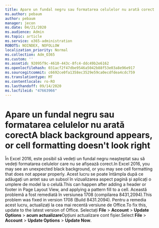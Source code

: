 ```yaml
---
title: Apare un fundal negru sau formatarea celulelor nu arată corect
ms.author: pebaum
author: pebaum
manager: jecon
ms.date: 04/21/2020
ms.audience: Admin
ms.topic: article
ms.service: o365-administration
ROBOTS: NOINDEX, NOFOLLOW
localization_priority: Normal
ms.collection: Adm_O365
ms.custom: ''
ms.assetid: 92095f9c-4610-443c-8fc4-ddc49b2e6162
ms.openlocfilehash: 031acf2f47dbe9546a5042b88f53e03a8e96e917
ms.sourcegitcommit: c6692ce0fa1358ec3529e59ca0ecdfdea4cdc759
ms.translationtype: MT
ms.contentlocale: ro-RO
ms.lasthandoff: 09/14/2020
ms.locfileid: "47663966"
---
```

# <a name="a-black-background-appears-or-cell-formatting-doesnt-look-right"></a><span data-ttu-id="31167-102">Apare un fundal negru sau formatarea celulelor nu arată corect</span><span class="sxs-lookup"><span data-stu-id="31167-102">A black background appears, or cell formatting doesn't look right</span></span>

<span data-ttu-id="31167-103">În Excel 2016, este posibil să vedeți un fundal negru neașteptat sau să vedeți formatarea celulelor care nu se afișează corect.</span><span class="sxs-lookup"><span data-stu-id="31167-103">In Excel 2016, you may see an unexpected black background, or you may see cell formatting that does not appear properly.</span></span> <span data-ttu-id="31167-104">Acest lucru se poate întâmpla după ce adăugați un antet sau un subsol în vizualizarea aspect pagină și aplicați o umplere de model la o celulă.</span><span class="sxs-lookup"><span data-stu-id="31167-104">This can happen after adding a header or footer in Page Layout View, and applying a pattern fill to a cell.</span></span> <span data-ttu-id="31167-105">Această problemă a fost remediată în versiunea 1708 (compilarea 8431,2094).</span><span class="sxs-lookup"><span data-stu-id="31167-105">This problem was fixed in version 1708 (Build 8431.2094).</span></span> <span data-ttu-id="31167-106">Pentru a remedia acest lucru, actualizați la cea mai recentă versiune de Office.</span><span class="sxs-lookup"><span data-stu-id="31167-106">To fix this, update to the latest version of Office.</span></span> <span data-ttu-id="31167-107">Selectați **File** \> **Account** \> **Update Options** \> **acum actualizare**Opțiuni actualizare cont fișier.</span><span class="sxs-lookup"><span data-stu-id="31167-107">Select **File** \> **Account** \> **Update Options** \> **Update Now**.</span></span>
  

